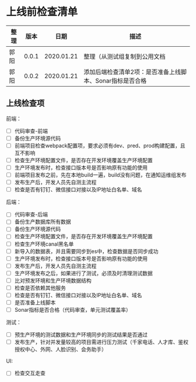 # 上线前检查清单

| 整理 | 版本 | 日期       | 描述                                      |
| ---- | ---- | ---------- | ----------------------------------------- |
| 郭阳 | 0.0.1  |2020.01.21| 整理（从测试组复制到公用文档 |
| 郭阳 | 0.0.2  |2020.01.21| 添加后端检查清单2项：是否准备上线脚本、Sonar指标是否合格 |

## 上线检查项

前端：

- [ ] 代码审查-前端
- [ ] 备份生产环境源代码
- [ ] 前端项目检查webpack配置项，要求必须有dev、pred、prod构建配置，且互不影响
- [ ] 检查生产环境配置文件，是否存在开发环境覆盖生产环境配置
- [ ] 生产环境发布时，检查接口版本号是否影响原有功能的使用
- [ ] 前端项目发布之前，先在本地build一遍，build没有问题，在通知运维组发布
- [ ] 发布生产后，开发人员先自测主流程
- [ ] 检查是否有钉钉、微信接口对接以及IP地址白名单、域名

后端：
- [ ] 代码审查-后端
- [ ] 备份生产数据库所有数据
- [ ] 备份生产环境源代码
- [ ] 检查生产环境配置文件，是否存在开发环境覆盖生产环境配置
- [ ] 检查生产环境canal黑名单
- [ ] 新导入的数据表，并且需要同步到es中，检查数据是否同步成功
- [ ] 生产环境发布时，检查接口版本号是否影响原有功能的使用
- [ ] 发布生产后，开发人员先自测主流程
- [ ] 生产环境发布之后，如果进行了测试，必须及时清理测试数据
- [ ] 比对预发环境和生产环境数据结构
- [ ] 检查是否依赖其他服务
- [ ] 检查是否有钉钉、微信接口对接以及IP地址白名单、域名
- [ ] 是否准备上线脚本
- [ ] Sonar指标是否合格（代码审查，单元测试覆盖率）

测试：
- [ ] 预生产环境的测试数据和生产环境同步的测试结果是否通过
- [ ] 发布生产，针对并发量较高的项目需进行压力测试（千家电话、人才库、鉴权授权中心、外网、人脸识别、会务助手）

UI:
- [ ] 检查交互走查

